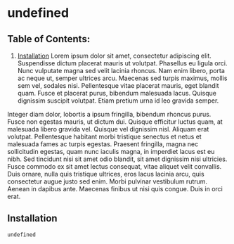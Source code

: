 # undefined

  ## Table of Contents:
  1. [Installation](#installation)
  Lorem ipsum dolor sit amet, consectetur adipiscing elit. Suspendisse dictum placerat mauris ut volutpat. Phasellus eu ligula orci. Nunc vulputate magna sed velit lacinia rhoncus. Nam enim libero, porta ac neque ut, semper ultrices arcu. Maecenas sed turpis maximus, mollis sem vel, sodales nisi. Pellentesque vitae placerat mauris, eget blandit quam. Fusce et placerat purus, bibendum malesuada lacus. Quisque dignissim suscipit volutpat. Etiam pretium urna id leo gravida semper.

  Integer diam dolor, lobortis a ipsum fringilla, bibendum rhoncus purus. Fusce non egestas mauris, ut dictum dui. Quisque efficitur luctus quam, at malesuada libero gravida vel. Quisque vel dignissim nisl. Aliquam erat volutpat. Pellentesque habitant morbi tristique senectus et netus et malesuada fames ac turpis egestas. Praesent fringilla, magna nec sollicitudin egestas, quam nunc iaculis magna, in imperdiet lacus est eu nibh. Sed tincidunt nisi sit amet odio blandit, sit amet dignissim nisi ultricies. Fusce commodo ex sit amet lectus consequat, vitae aliquet velit convallis. Duis ornare, nulla quis tristique ultrices, eros lacus lacinia arcu, quis consectetur augue justo sed enim. Morbi pulvinar vestibulum rutrum. Aenean in dapibus ante. Maecenas finibus ut nisi quis congue. Duis in orci erat.

## Installation

```
undefined
```
